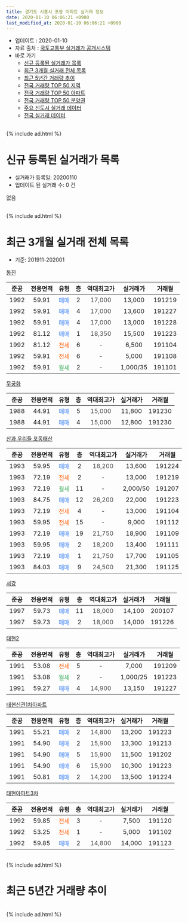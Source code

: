 ```yaml
---
title: 경기도 시흥시 포동 아파트 실거래 정보
date: 2020-01-10 06:06:21 +0900
last_modified_at: 2020-01-10 06:06:21 +0900
---
```


* 업데이트 : 2020-01-10
* 자료 출처 : [국토교통부 실거래가 공개시스템](http://rt.molit.go.kr)
* 바로 가기
    * [신규 등록된 실거래가 목록](#신규-등록된-실거래가-목록)
    * [최근 3개월 실거래 전체 목록](#최근-3개월-실거래-전체-목록)
    * [최근 5년간 거래량 추이](#최근-5년간-거래량-추이)
    * [전국 거래량 TOP 50 지역](https://inasie.github.io/apt-trade-info/최근-3개월-전국에서-가장-거래가-많이-발생한-지역)
    * [전국 거래량 TOP 50 아파트](https://inasie.github.io/apt-trade-info/최근-3개월-전국에서-가장-거래가-많이-발생한-아파트)
    * [전국 거래량 TOP 50 분양권](https://inasie.github.io/apt-trade-info/최근-3개월-전국에서-가장-거래가-많이-발생한-분양권)
    * [주요 신도시 실거래 데이터](https://inasie.github.io/apt-trade-info/주요-신도시)
    * [전국 실거래 데이터](https://inasie.github.io/apt-trade-info/전국)
<br>
{% include ad.html %}
<br>

# 신규 등록된 실거래가 목록
* 실거래가 등록일: 20200110
* 업데이트 된 실거래 수: 0 건

없음

<br>
{% include ad.html %}
<br>

# 최근 3개월 실거래 전체 목록
* 기준: 201911-202001


[동진](https://search.naver.com/search.naver?query=%EA%B2%BD%EA%B8%B0%EB%8F%84+%EC%8B%9C%ED%9D%A5%EC%8B%9C+%ED%8F%AC%EB%8F%99+%EB%8F%99%EC%A7%84)

|준공|전용면적|유형|층|역대최고가|실거래가|거래월|
|:---:|:---:|:---:|:---:|:---:|:---:|:---:|
|1992|59.91|<span style="color:#4285f3">매매</span>|2|<span style="color:#444444">17,000</span>|13,000|191219|
|1992|59.91|<span style="color:#4285f3">매매</span>|4|<span style="color:#444444">17,000</span>|13,600|191227|
|1992|59.91|<span style="color:#4285f3">매매</span>|4|<span style="color:#444444">17,000</span>|13,000|191228|
|1992|81.12|<span style="color:#4285f3">매매</span>|1|<span style="color:#444444">18,350</span>|15,500|191223|
|1992|81.12|<span style="color:#ff5a00">전세</span>|6|<span style="color:#444444">-</span>|6,500|191104|
|1992|59.91|<span style="color:#ff5a00">전세</span>|6|<span style="color:#444444">-</span>|5,000|191108|
|1992|59.91|<span style="color:#34a853">월세</span>|2|<span style="color:#444444">-</span>|1,000/35|191101|

[무궁화](https://search.naver.com/search.naver?query=%EA%B2%BD%EA%B8%B0%EB%8F%84+%EC%8B%9C%ED%9D%A5%EC%8B%9C+%ED%8F%AC%EB%8F%99+%EB%AC%B4%EA%B6%81%ED%99%94)

|준공|전용면적|유형|층|역대최고가|실거래가|거래월|
|:---:|:---:|:---:|:---:|:---:|:---:|:---:|
|1988|44.91|<span style="color:#4285f3">매매</span>|5|<span style="color:#444444">15,000</span>|11,800|191230|
|1988|44.91|<span style="color:#4285f3">매매</span>|4|<span style="color:#444444">15,000</span>|12,800|191230|

[산과 우리들 포동태산](https://search.naver.com/search.naver?query=%EA%B2%BD%EA%B8%B0%EB%8F%84+%EC%8B%9C%ED%9D%A5%EC%8B%9C+%ED%8F%AC%EB%8F%99+%EC%82%B0%EA%B3%BC+%EC%9A%B0%EB%A6%AC%EB%93%A4+%ED%8F%AC%EB%8F%99%ED%83%9C%EC%82%B0)

|준공|전용면적|유형|층|역대최고가|실거래가|거래월|
|:---:|:---:|:---:|:---:|:---:|:---:|:---:|
|1993|59.95|<span style="color:#4285f3">매매</span>|2|<span style="color:#444444">18,200</span>|13,600|191224|
|1993|72.19|<span style="color:#ff5a00">전세</span>|2|<span style="color:#444444">-</span>|13,000|191219|
|1993|72.19|<span style="color:#34a853">월세</span>|11|<span style="color:#444444">-</span>|2,000/50|191207|
|1993|84.75|<span style="color:#4285f3">매매</span>|12|<span style="color:#444444">26,200</span>|22,000|191223|
|1993|72.19|<span style="color:#ff5a00">전세</span>|4|<span style="color:#444444">-</span>|13,000|191104|
|1993|59.95|<span style="color:#ff5a00">전세</span>|15|<span style="color:#444444">-</span>|9,000|191112|
|1993|72.19|<span style="color:#4285f3">매매</span>|19|<span style="color:#444444">21,750</span>|18,900|191109|
|1993|59.95|<span style="color:#4285f3">매매</span>|2|<span style="color:#444444">18,200</span>|13,400|191111|
|1993|72.19|<span style="color:#4285f3">매매</span>|1|<span style="color:#444444">21,750</span>|17,700|191105|
|1993|84.03|<span style="color:#4285f3">매매</span>|9|<span style="color:#444444">24,500</span>|21,300|191125|

[서강](https://search.naver.com/search.naver?query=%EA%B2%BD%EA%B8%B0%EB%8F%84+%EC%8B%9C%ED%9D%A5%EC%8B%9C+%ED%8F%AC%EB%8F%99+%EC%84%9C%EA%B0%95)

|준공|전용면적|유형|층|역대최고가|실거래가|거래월|
|:---:|:---:|:---:|:---:|:---:|:---:|:---:|
|1997|59.73|<span style="color:#4285f3">매매</span>|11|<span style="color:#444444">18,000</span>|14,100|200107|
|1997|59.73|<span style="color:#4285f3">매매</span>|2|<span style="color:#444444">18,000</span>|14,000|191226|

[태현2](https://search.naver.com/search.naver?query=%EA%B2%BD%EA%B8%B0%EB%8F%84+%EC%8B%9C%ED%9D%A5%EC%8B%9C+%ED%8F%AC%EB%8F%99+%ED%83%9C%ED%98%842)

|준공|전용면적|유형|층|역대최고가|실거래가|거래월|
|:---:|:---:|:---:|:---:|:---:|:---:|:---:|
|1991|53.08|<span style="color:#ff5a00">전세</span>|5|<span style="color:#444444">-</span>|7,000|191209|
|1991|53.08|<span style="color:#34a853">월세</span>|2|<span style="color:#444444">-</span>|1,000/25|191223|
|1991|59.27|<span style="color:#4285f3">매매</span>|4|<span style="color:#444444">14,900</span>|13,150|191227|

[태현신관1차아파트](https://search.naver.com/search.naver?query=%EA%B2%BD%EA%B8%B0%EB%8F%84+%EC%8B%9C%ED%9D%A5%EC%8B%9C+%ED%8F%AC%EB%8F%99+%ED%83%9C%ED%98%84%EC%8B%A0%EA%B4%801%EC%B0%A8%EC%95%84%ED%8C%8C%ED%8A%B8)

|준공|전용면적|유형|층|역대최고가|실거래가|거래월|
|:---:|:---:|:---:|:---:|:---:|:---:|:---:|
|1991|55.21|<span style="color:#4285f3">매매</span>|2|<span style="color:#444444">14,800</span>|13,200|191223|
|1991|54.90|<span style="color:#4285f3">매매</span>|2|<span style="color:#444444">15,900</span>|13,300|191213|
|1991|54.90|<span style="color:#4285f3">매매</span>|5|<span style="color:#444444">15,900</span>|11,500|191202|
|1991|54.90|<span style="color:#4285f3">매매</span>|6|<span style="color:#444444">15,900</span>|10,300|191223|
|1991|50.81|<span style="color:#4285f3">매매</span>|2|<span style="color:#444444">14,200</span>|13,500|191224|

[태현아파트3차](https://search.naver.com/search.naver?query=%EA%B2%BD%EA%B8%B0%EB%8F%84+%EC%8B%9C%ED%9D%A5%EC%8B%9C+%ED%8F%AC%EB%8F%99+%ED%83%9C%ED%98%84%EC%95%84%ED%8C%8C%ED%8A%B83%EC%B0%A8)

|준공|전용면적|유형|층|역대최고가|실거래가|거래월|
|:---:|:---:|:---:|:---:|:---:|:---:|:---:|
|1992|59.85|<span style="color:#ff5a00">전세</span>|3|<span style="color:#444444">-</span>|7,500|191120|
|1992|53.25|<span style="color:#ff5a00">전세</span>|1|<span style="color:#444444">-</span>|5,000|191102|
|1992|59.85|<span style="color:#4285f3">매매</span>|2|<span style="color:#444444">14,800</span>|14,000|191123|


<br>
{% include ad.html %}
<br>

# 최근 5년간 거래량 추이


<div style="width:100%;">
    <canvas id="deal_progress" height="200"></canvas>
</div>

<script>
new Chart(document.getElementById("deal_progress"), {
    type: 'line',
    data: {
        labels: ['201501','201502','201503','201504','201505','201506','201507','201508','201509','201510','201511','201512','201601','201602','201603','201604','201605','201606','201607','201608','201609','201610','201611','201612','201701','201702','201703','201704','201705','201706','201707','201708','201709','201710','201711','201712','201801','201802','201803','201804','201805','201806','201807','201808','201809','201810','201811','201812','201901','201902','201903','201904','201905','201906','201907','201908','201909','201910','201911','201912','202001'],
        datasets: [{
            label: '매매',
            pointRadius: 1,
            data: [21, 9, 24, 23, 12, 14, 13, 18, 14, 19, 14, 6, 6, 6, 16, 12, 14, 25, 14, 21, 16, 12, 17, 13, 6, 16, 15, 19, 14, 17, 20, 10, 11, 11, 11, 6, 13, 5, 11, 8, 8, 7, 3, 5, 9, 5, 3, 3, 2, 4, 7, 6, 1, 5, 6, 7, 5, 3, 5, 15, 1],
            borderColor: "rgba(255, 201, 14, 1)",
            backgroundColor: "rgba(255, 201, 14, 0.5)",
            fill: false,
            lineTension: 0
        },{
            label: '전월세',
            pointRadius: 1,
            data: [12, 9, 13, 15, 8, 15, 7, 12, 11, 24, 3, 5, 7, 10, 11, 9, 6, 6, 11, 8, 10, 5, 5, 8, 3, 7, 8, 4, 9, 15, 12, 12, 9, 4, 12, 12, 5, 5, 8, 3, 5, 11, 5, 4, 5, 6, 5, 4, 3, 7, 9, 5, 5, 8, 5, 13, 5, 11, 7, 4, 0],
            borderColor: "rgba(0, 141, 185, 1)",
            backgroundColor: "rgba(0, 141, 185, 0.5)",
            fill: false,
            lineTension: 0
        }
        ]
    },
    options: {
        responsive: true,
        title: {
            display: false
        },
        tooltips: {
            mode: 'index',
            intersect: false
        },
        hover: {
            mode: 'nearest',
            intersect: true
        },
        scales: {
            xAxes: [{
                display: true,
                scaleLabel: {
                    display: true,
                    labelString: '년/월'
                }
            }],
            yAxes: [{
                display: true,
                ticks: {
                    suggestedMin: 0,
                },
                scaleLabel: {
                    display: true,
                    labelString: '실거래 수'
                }
            }]
        }
    }
});

</script>


<br>
{% include ad.html %}
<br>

